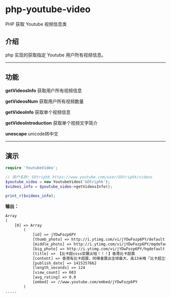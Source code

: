 # php-youtube-video

PHP 获取 Youtube 视频信息类

## 介绍

php 实现的获取指定 Youtube 用户所有视频信息。

---

## 功能

**getVideosInfo** 获取用户所有视频信息

**getVideosNum** 获取用户所有视频数量

**getVideoInfo** 获取单个视频信息

**getVideoIntroduction** 获取单个视频文字简介

**unescape** unicode转中文

---

## 演示

```php
require 'YoutubeVideo';

// 用户名称: GOtriphk https://www.youtube.com/user/GOtriphk/videos
$youtube_video = new YoutubeVideo('GOtriphk');
$videos_info = $youtube_video->getVideosInfo();

print_r($videos_info);
```

**输出：**

```txt
Array
(
    [0] => Array
        (
            [id] => jYDwFozp6PY
            [thumb_photo] => http://i.ytimg.com/vi/jYDwFozp6PY/default.jpg
            [middle_photo] => http://i.ytimg.com/vi/jYDwFozp6PY/mqdefault.jpg
            [big_photo] => http://i.ytimg.com/vi/jYDwFozp6PY/hqdefault.jpg
            [title] => 【比卡超ssss突襲尖咀！！！】香港比卡超展
            [content] => 香港有比卡超展，同場會展出全球最大、高13米嘅「比卡超立體飛船」，仲會有700隻唔同角色嘅精靈現身，當然亦唔小得又勁多期間限定紀念品可以優先搶以及由橫濱專程到港嘅聖誕版比卡超同粉絲全接觸，總之飛唔飛都一樣有得玩！The ONE x 寵物小精靈 聖誕夢想飛行日期:2014年11月9日至2015年1月4日時間:10am-10pm地點:The ONE UG2 中庭
            [publish_date] => 1415257662
            [length_seconds] => 124
            [view_count] => 603
            [avg_rating] => 0.0
            [embed] => //www.youtube.com/embed/jYDwFozp6PY
        )
.....
```
